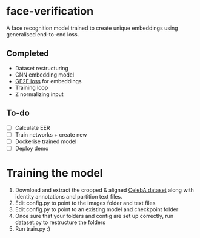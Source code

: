 # face-verification
A face recognition model trained to create unique embeddings using generalised end-to-end loss.

## Completed
- Dataset restructuring
- CNN embedding model
- [GE2E loss](https://arxiv.org/abs/1710.10467) for embeddings
- Training loop
- Z normalizing input

## To-do
- [ ] Calculate EER
- [ ] Train networks + create new
- [ ] Dockerise trained model
- [ ] Deploy demo

# Training the model
1. Download and extract the cropped & aligned [CelebA dataset](http://mmlab.ie.cuhk.edu.hk/projects/CelebA.html) along with identity annotations and partition text files.
2. Edit config.py to point to the images folder and text files
3. Edit config.py to point to an existing model and checkpoint folder
4. Once sure that your folders and config are set up correctly, run dataset.py to restructure the folders
5. Run train.py :)
